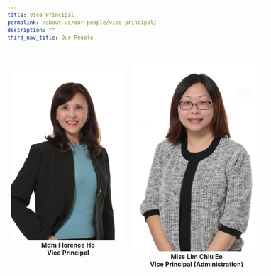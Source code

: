 ```yaml
---
title: Vice Principal
permalink: /about-us/our-people/vice-principal/
description: ""
third_nav_title: Our People
---
```

<table style="border-collapse:collapse;border-spacing:0;table-layout: fixed; width: 581px" class="tg">
	<thead>
		<tr>
			<th style="border-color:#ffffff;border-style:solid;border-width:1px;text-align:center;">
				<img src="/images/Our%20People/SL/mdm%20florence%20ho%20(1).JPG" alt="Mr_Tay_Lip_Seng_optimisedforweb.jpg" width="" height="">
				<br>Mdm Florence Ho<br>Vice Principal
			</th>
			
<th style="border-color:#ffffff;border-style:solid;border-width:1px;text-align:center;">
				<img src="/images/Our%20People/SL/ms%20lim%20chiu%20ee%20(1).JPG" alt="Miss_Veronica_Poon_optimisedforweb.jpg" width="" height="">
	<br>Miss Lim Chiu Ee<br>Vice Principal (Administration)
			</th>

</tr></thead></table>